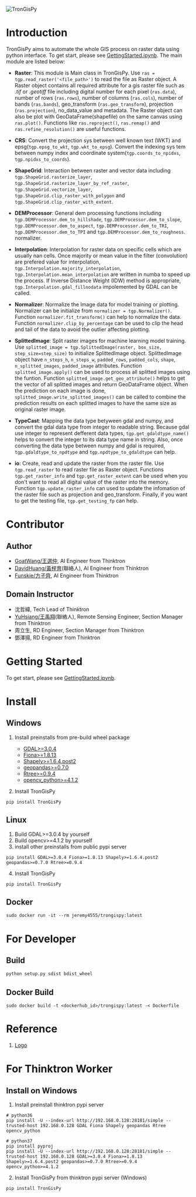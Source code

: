 ![TronGisPy](https://raw.githubusercontent.com/thinktron/TronGisPy/master/static/trongispy.02-01.png)

# Introduction
TronGisPy aims to automate the whole GIS process on raster data using python interface. To get start, please see [GettingStarted.ipynb](https://github.com/thinktron/TronGisPy/blob/master/GettingStarted.ipynb). The main module are listed below:

- **Raster**: This module is Main class in TronGisPy. Use `ras = tgp.read_raster('<file_path>')` to read the file as Raster object. A Raster object contains all required attribute for a gis raster file such as *.tif* or *.geotiff* file including digital number for each pixel (`ras.data`), number of rows (`ras.rows`), number of columns (`ras.cols`), number of bands (`ras.bands`), geo_transform (`ras.geo_transform`), projection (`ras.projection`), no_data_value and metadata. The Raster object can also be plot with GeoDataFrame(shapefile) on the same canvas using `ras.plot()`. Functions like `ras.reproject()`, `ras.remap()` and `ras.refine_resolution()` are useful functions.

- **CRS**: Convert the projection sys between well known text (WKT) and epsg(`tgp.epsg_to_wkt`, `tgp.wkt_to_epsg`). Convert the indexing sys tem between numpy index and coordinate system(`tgp.coords_to_npidxs`, `tgp.npidxs_to_coords`).

- **ShapeGrid**: Interaction between raster and vector data including `tgp.ShapeGrid.rasterize_layer`, `tgp.ShapeGrid.rasterize_layer_by_ref_raster`, `tgp.ShapeGrid.vectorize_layer`, `tgp.ShapeGrid.clip_raster_with_polygon` and `tgp.ShapeGrid.clip_raster_with_extent`.

- **DEMProcessor**: General dem processing functions including `tgp.DEMProcessor.dem_to_hillshade`, `tgp.DEMProcessor.dem_to_slope`, `tgp.DEMProcessor.dem_to_aspect`, `tgp.DEMProcessor.dem_to_TRI`, `tgp.DEMProcessor.dem_to_TPI` and `tgp.DEMProcessor.dem_to_roughness`.
normalizer.
- **Interpolation**: Interpolation for raster data on specific cells which are usually nan cells. Once majority or mean value in the filter (convolution) are prefered value for interpolation, `tgp.Interpolation.majority_interpolation`, `tgp.Interpolation.mean_interpolation` are written in numba to speed up the process. If Inverse Distance Weight (IDW) method is appropriate, `tgp.Interpolation.gdal_fillnodata` impolemented by GDAL can be called.

- **Normalizer**: Normalize the Image data for model training or plotting. Normalizer can be initialize from `normalizer = tgp.Normalizer()`. Function `normalizer.fit_transform()` can help to normalize the data. Function `normalizer.clip_by_percentage` can be used to clip the head and tail of the data to avoid the outlier affecting plotting.

- **SplittedImage**: Split raster images for machine learning model training. Use `splitted_image = tgp.SplittedImage(raster, box_size, step_size=step_size)` to initialize SplittedImage object. SplittedImage object have `n_steps_h`, `n_steps_w`, `padded_rows`, `padded_cols`, `shape`, `n_splitted_images`, `padded_image` attributes. Function `splitted_image.apply()` can be used to process all splitted images using the funtion. Function `splitted_image.get_geo_attribute()` helps to get the vector of all splitted images and return GeoDataFrame object. When the prediction on each image is done, `splitted_image.write_splitted_images()` can be called to combine the prediction results on each splitted images to have the same size as original raster image.

- **TypeCast**: Mapping the data type betyween gdal and numpy, and convert the gdal data type from integer to readable string. Because gdal use integer to represent defferent data types, `tgp.get_gdaldtype_name()` helps to convert the integer to its data type name in string. Also, once converting the data type between numpy and gdal is required, `tgp.gdaldtype_to_npdtype` and `tgp.npdtype_to_gdaldtype` can help.

- **io**: Create, read and update the raster from the raster file. Use `tgp.read_raster` to read raster file as Raster object. Functions `tgp.get_raster_info` and `tgp.get_raster_extent` can be used when you don't want to read all digital value of the raster into the memory. Function `tgp.update_raster_info` can used to update the infomation of the raster file such as projection and geo_transform. Finally, if you want to get the testing file, `tgp.get_testing_fp` can help.

<!-- 6. AeroTriangulation: Do the aero-triangulation calculation.
10. GisIO: Some file-based gis functions. -->

# Contributor
## Author
- [GoatWang/王選仲](https://github.com/GoatWang), AI Engineer from Thinktron
- [DavidHuang/黃梓育](https://github.com/moonstarsky37)(聯絡人), AI Engineer from Thinktron
- [Funskie/方子齊](https://github.com/Funskie), AI Engineer from Thinktron

## Domain Instructor 
- 沈哲緯, Tech Lead of Thinktron
- [YuHsiang/王禹翔](https://github.com/b6100111524)(聯絡人), Remote Sensing Engineer, Section Manager from Thinktron
- 周立生, RD Engineer, Section Manager from Thinktron
- 鄧澤揚, RD Engineer from Thinktron

# Getting Started
To get start, please see [GettingStarted.ipynb](https://github.com/thinktron/TronGisPy/blob/master/GettingStarted.ipynb).

# Install
## Windows
1. Install preinstalls from pre-build wheel package
    - [GDAL>=3.0.4](https://www.lfd.uci.edu/~gohlke/pythonlibs/#gdal)
    - [Fiona>=1.8.13](https://www.lfd.uci.edu/~gohlke/pythonlibs/#fiona)
    - [Shapely>=1.6.4.post2](https://www.lfd.uci.edu/~gohlke/pythonlibs/#shapely)
    - [geopandas>=0.7.0](https://www.lfd.uci.edu/~gohlke/pythonlibs/#geopandas)
    - [Rtree>=0.9.4](https://www.lfd.uci.edu/~gohlke/pythonlibs/#rtree)
    - [opencv_python>=4.1.2](https://www.lfd.uci.edu/~gohlke/pythonlibs/#opencv)

2. Install TronGisPy
```
pip install TronGisPy
```

## Linux
1. Build GDAL>=3.0.4 by yourself
2. Build opencv>=4.1.2 by yourself
3. install other preinstalls from public pypi server
```
pip install GDAL>=3.0.4 Fiona>=1.8.13 Shapely>=1.6.4.post2 geopandas>=0.7.0 Rtree>=0.9.4
```
4. Install TronGisPy
```
pip install TronGisPy
```

## Docker
```
sudo docker run -it --rm jeremy4555/trongispy:latest
```

<!-- 
## Taiwan DataCube
1. uninstall gdal
```
pip uninstall gdal
```

2. install requirements for gdal
```
sudo apt-get install python3-dev build-essential libssl-dev libffi-dev libxml2-dev libxslt1-dev zlib1g-dev
```


3. add gdal path
```
echo "export CPLUS_INCLUDE_PATH=/usr/include/gdal" >> ~/.profile
echo "export C_INCLUDE_PATH=/usr/include/gdal" >> ~/.profile
source ~/.profile
```

4. install gdal
```
pip install GDAL==3.0.4
``` -->

# For Developer
## Build
```bash
python setup.py sdist bdist_wheel
```
<!-- ## Document Generation
0. [Installaion](https://sphinx-rtd-tutorial.readthedocs.io/en/latest/install.html)
```
pip install sphinx
pip install sphinx-rtd-theme
pip install numpydoc
```

1. generatate index.rst (https://docs.readthedocs.io/en/stable/intro/getting-started-with-sphinx.html)
```
mkdir docs
cd docs
sphinx-quickstart
```

2. modify docs/source/conf.py (https://www.sphinx-doc.org/en/master/usage/extensions/napoleon.html)
```
vim source/conf.py
```
```
base_dir = os.path.dirname(os.path.realpath(__file__))
sys.path.insert(0, os.path.abspath(os.path.join(base_dir, '..', '..')))

html_theme = "classic"
extensions = ['sphinx.ext.napoleon']
exclude_patterns = ['setup.py', 'req_generator.py', 'test.py']
```

3. generate TronGisPy rst
```
cd ..
python clean_docs_source.py
sphinx-apidoc --force --separate --module-first -o docs\source .
```

4. generate html
```
cd docs
make clean
make html
``` -->

## Docker Build
```
sudo docker build -t <dockerhub_id>/trongispy:latest -< Dockerfile
```


# Reference
1. [Logo](https://github.com/thinktron/TronGisPy/blob/master/static/trongispy.01-01.png)


# For Thinktron Worker
## Install on Windows
1. Install preinstall thinktron pypi server
```
# python36
pip install -U --index-url http://192.168.0.128:28181/simple --trusted-host 192.168.0.128 GDAL Fiona Shapely geopandas Rtree opencv_python

# python37
pip install pyproj
pip install -U --index-url http://192.168.0.128:28181/simple --trusted-host 192.168.0.128 GDAL>=3.0.4 Fiona>=1.8.13 Shapely>=1.6.4.post2 geopandas>=0.7.0 Rtree>=0.9.4 opencv_python>=4.1.2
```

2. Install TronGisPy from thinktron pypi server (Windows)
```
pip install TronGisPy 
```

